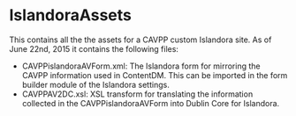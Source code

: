 # IslandoraAssets
This contains all the the assets for a CAVPP custom Islandora site.
As of June 22nd, 2015 it contains the following files:
* CAVPPislandoraAVForm.xml: The Islandora form for mirroring the CAVPP information used in ContentDM. This can be imported in the form builder module of the Islandora settings.
* CAVPPAV2DC.xsl: XSL transform for translating the information collected in the CAVPPislandoraAVForm into Dublin Core for Islandora.
